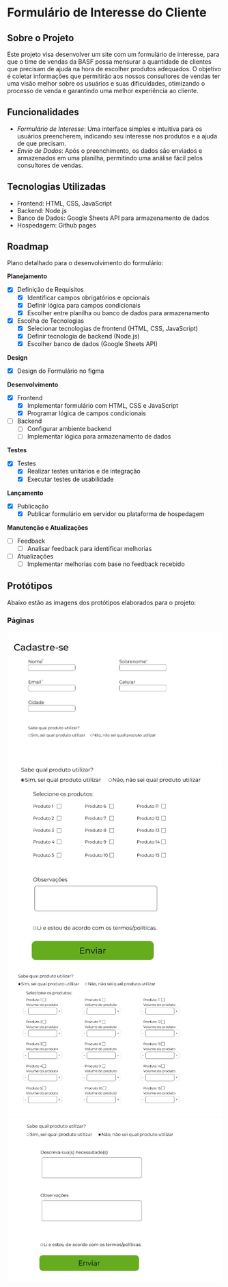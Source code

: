# Formulário de Interesse do Cliente

## Sobre o Projeto

Este projeto visa desenvolver um site com um formulário de interesse, para que o time de vendas da BASF possa mensurar a quantidade de clientes que precisam de ajuda na hora de escolher produtos adequados. O objetivo é coletar informações que permitirão aos nossos consultores de vendas ter uma visão melhor sobre os usuários e suas dificuldades, otimizando o processo de venda e garantindo uma melhor experiência ao cliente.

## Funcionalidades

- *Formulário de Interesse*: Uma interface simples e intuitiva para os usuários preencherem, indicando seu interesse nos produtos e a ajuda de que precisam.
- *Envio de Dados*: Após o preenchimento, os dados são enviados e armazenados em uma planilha, permitindo uma análise fácil pelos consultores de vendas.

## Tecnologias Utilizadas

- Frontend: HTML, CSS, JavaScript
- Backend: Node.js
- Banco de Dados: Google Sheets API para armazenamento de dados
- Hospedagem: Github pages

## Roadmap

Plano detalhado para o desenvolvimento do formulário:

**Planejamento**
- [x] Definição de Requisitos
  - [x] Identificar campos obrigatórios e opcionais
  - [x] Definir lógica para campos condicionais
  - [x] Escolher entre planilha ou banco de dados para armazenamento

- [x] Escolha de Tecnologias
  - [x] Selecionar tecnologias de frontend (HTML, CSS, JavaScript)
  - [x] Definir tecnologia de backend (Node.js)
  - [x] Escolher banco de dados (Google Sheets API)

**Design**
- [x] Design do Formulário no figma

**Desenvolvimento**
- [x] Frontend
  - [x] Implementar formulário com HTML, CSS e JavaScript
  - [x] Programar lógica de campos condicionais
- [ ] Backend
  - [ ] Configurar ambiente backend
  - [ ] Implementar lógica para armazenamento de dados

**Testes**
- [x] Testes
  - [x] Realizar testes unitários e de integração
  - [x] Executar testes de usabilidade

**Lançamento**
- [x] Publicação
  - [x] Publicar formulário em servidor ou plataforma de hospedagem

**Manutenção e Atualizações**
- [ ] Feedback
  - [ ] Analisar feedback para identificar melhorias
- [ ] Atualizações
  - [ ] Implementar melhorias com base no feedback recebido

## Protótipos

Abaixo estão as imagens dos protótipos elaborados para o projeto:

### Páginas

![Página do Formulário de Interesse](assets/prot1.jpeg)
![Página do Formulário de Interesse](assets/prot2.jpeg)
![Página do Formulário de Interesse](assets/prot3.jpeg)
![Página do Formulário de Interesse](assets/prot4.jpeg)

